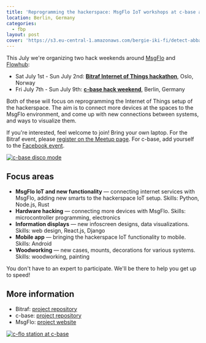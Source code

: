 ```yaml
---
title: 'Reprogramming the hackerspace: MsgFlo IoT workshops at c-base and Bitraf'
location: Berlin, Germany
categories:
  - fbp
layout: post
cover: 'https://s3.eu-central-1.amazonaws.com/bergie-iki-fi/detect-abba-small.png'
---
```

This July we're organizing two hack weekends around [MsgFlo](https://msgflo.org/) and [Flowhub](https://flowhub.io/):

* Sat July 1st - Sun July 2nd: **[Bitraf Internet of Things hackathon](https://www.meetup.com/bitraf/events/240605453/)**, Oslo, Norway
* Fri July 7th - Sun July 9th: **[c-base hack weekend](https://logbuch.c-base.org/archives/2647)**, Berlin, Germany

Both of these will focus on reprogramming the Internet of Things setup of the hackerspace. The aim is to connect more devices at the spaces to the MsgFlo environment, and come up with new connections between systems, and ways to visualize them.

If you're interested, feel welcome to join! Bring your own laptop. For the Bitraf event, please [register on the Meetup page](https://www.meetup.com/bitraf/events/240605453/). For c-base, add yourself to the [Facebook event](https://www.facebook.com/events/320514831713279/).

[![c-base disco mode](https://s3.eu-central-1.amazonaws.com/bergie-iki-fi/detect-abba-small.png)](https://s3.eu-central-1.amazonaws.com/detect-abba.png)

## Focus areas

* **MsgFlo IoT and new functionality** &mdash; connecting internet services with MsgFlo, adding new smarts to the hackerspace IoT setup. Skills: Python, Node.js, Rust
* **Hardware hacking** &mdash; connecting more devices with MsgFlo. Skills: microcontroller programming, electronics
* **Information displays** &mdash; new infoscreen designs, data visualizations. Skills: web design, React.js, Django
* **Mobile app** &mdash; bringing the hackerspace IoT functionality to mobile. Skills: Android
* **Woodworking** &mdash; new cases, mounts, decorations for various systems. Skills: woodworking, painting

You don't have to an expert to participate. We'll be there to help you get up to speed!

## More information

* Bitraf: [project repository](https://github.com/bitraf/bitraf-iot)
* c-base: [project repository](https://github.com/c-base/c-flo)
* MsgFlo: [project website](https://msgflo.org/)

[![c-flo station at c-base](https://s3.eu-central-1.amazonaws.com/bergie-iki-fi/siri-cflo-station-small.jpg)](https://s3.eu-central-1.amazonaws.com/siri-cflo-station.jpg)

